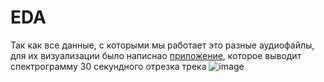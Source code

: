 # EDA
Так как все данные, с которыми мы работает это разные аудиофайлы, для их визуализации было написнао [приложение](https://github.com/nairary/Project-77-DL-in-audio-processing/tree/main/Visualize_spectr), которое выводит спектрограмму 30 секундного отрезка трека
![image](https://github.com/user-attachments/assets/8d3d0743-2769-4cc8-81a3-c8c947a4bca7)
